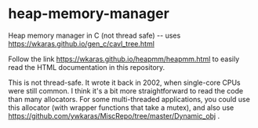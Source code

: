 # heap-memory-manager
Heap memory manager in C (not thread safe) -- uses https://wkaras.github.io/gen_c/cavl_tree.html

Follow the link https://wkaras.github.io/heapmm/heapmm.html to easily read the HTML documentation in this repository.

This is not thread-safe. It wrote it back in 2002, when single-core CPUs were still common.  I think it's a bit more
straightforward to read the code than many allocators.  For some multi-threaded applications, you could use this allocator
(with wrapper functions that take a mutex), and also use https://github.com/ywkaras/MiscRepo/tree/master/Dynamic_obj .
